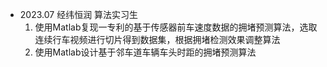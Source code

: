 - 2023.07 经纬恒润 算法实习生
    1. 使用Matlab复现一专利的基于传感器前车速度数据的拥堵预测算法，选取连续行车视频进行切片得到数据集，根据拥堵检测效果调整算法
    2. 使用Matlab设计基于邻车道车辆车头时距的拥堵预测算法
